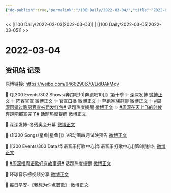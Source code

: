 ```yaml
---
{"dg-publish":true,"permalink":"/100 Daily/2022-03-04/","title":"2022-03-04","created":"2022-12-22T13:35:24.000+08:00","updated":"2023-04-11T14:46:34.000+08:00"}
---
```



<< [[100 Daily/2022-03-03\|2022-03-03]] | [[100 Daily/2022-03-05\|2022-03-05]] >>

# 2022-03-04

## 资讯站 记录

原博链接: https://weibo.com/6466290670/LidUAkMqv

💫 《[[300 Events/302 Shows/奔跑吧10\|奔跑吧10]]》第十季
✨ 深深发博 [微博正文](https://m.weibo.cn/6466290670/4743322033195631)
✨ 阵容官宣 [微博正文](https://m.weibo.cn/6466290670/4743305591788816)
✨ 官宣口播 [微博正文](https://m.weibo.cn/6466290670/4743306665264211)
✨ 奔跑家族群聊 [微博正文](https://m.weibo.cn/6466290670/4743333752868621)
✨ [#周深因错过跑男官宣被罚发红包#](https://s.weibo.com/weibo?q=%23%E5%91%A8%E6%B7%B1%E5%9B%A0%E9%94%99%E8%BF%87%E8%B7%91%E7%94%B7%E5%AE%98%E5%AE%A3%E8%A2%AB%E7%BD%9A%E5%8F%91%E7%BA%A2%E5%8C%85%23)
话题热度提醒 [微博正文](https://m.weibo.cn/6466290670/4743377399057030)
✨ [#周深在天上飞的时候奔跑吧都宣完了#](https://s.weibo.com/weibo?q=%23%E5%91%A8%E6%B7%B1%E5%9C%A8%E5%A4%A9%E4%B8%8A%E9%A3%9E%E7%9A%84%E6%97%B6%E5%80%99%E5%A5%94%E8%B7%91%E5%90%A7%E9%83%BD%E5%AE%A3%E5%AE%8C%E4%BA%86%23)
话题热度提醒 [微博正文](https://m.weibo.cn/6466290670/4743316027740250)

💫 深深发博-冬残奥会开幕 [微博正文](https://m.weibo.cn/6466290670/4743421970874833)

💫 《[[200 Songs/星鱼\|星鱼]]》VR动画四月试映预告 [微博正文](https://m.weibo.cn/6466290670/4743239753797551)

💫 [[300 Events/303 Data/华语音乐打歌中心\|华语音乐打歌中心]]第8期排名 [微博正文](https://m.weibo.cn/6466290670/4743253682820471)

💫 [#周深唱粤语歌好有故事感#](https://s.weibo.com/weibo?q=%23%E5%91%A8%E6%B7%B1%E5%94%B1%E7%B2%A4%E8%AF%AD%E6%AD%8C%E5%A5%BD%E6%9C%89%E6%95%85%E4%BA%8B%E6%84%9F%23)
话题热度提醒 [微博正文](https://m.weibo.cn/6466290670/4743228043559146)

💫 环球音乐榜视频分享 [微博正文](https://m.weibo.cn/6466290670/4743230006493982)

💫 每日早安-《我想为你点首歌》 [微博正文](https://m.weibo.cn/6466290670/4743208040403620)
